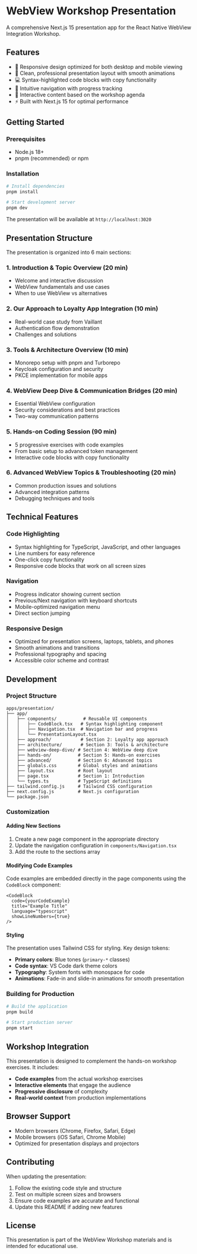 # WebView Workshop Presentation

A comprehensive Next.js 15 presentation app for the React Native WebView Integration Workshop.

## Features

- 📱 Responsive design optimized for both desktop and mobile viewing
- 🎨 Clean, professional presentation layout with smooth animations
- 💻 Syntax-highlighted code blocks with copy functionality
- 🧭 Intuitive navigation with progress tracking
- 📝 Interactive content based on the workshop agenda
- ⚡ Built with Next.js 15 for optimal performance

## Getting Started

### Prerequisites

- Node.js 18+
- pnpm (recommended) or npm

### Installation

```bash
# Install dependencies
pnpm install

# Start development server
pnpm dev
```

The presentation will be available at `http://localhost:3020`

## Presentation Structure

The presentation is organized into 6 main sections:

### 1. Introduction & Topic Overview (20 min)
- Welcome and interactive discussion
- WebView fundamentals and use cases
- When to use WebView vs alternatives

### 2. Our Approach to Loyalty App Integration (10 min)
- Real-world case study from Vaillant
- Authentication flow demonstration
- Challenges and solutions

### 3. Tools & Architecture Overview (10 min)
- Monorepo setup with pnpm and Turborepo
- Keycloak configuration and security
- PKCE implementation for mobile apps

### 4. WebView Deep Dive & Communication Bridges (20 min)
- Essential WebView configuration
- Security considerations and best practices
- Two-way communication patterns

### 5. Hands-on Coding Session (90 min)
- 5 progressive exercises with code examples
- From basic setup to advanced token management
- Interactive code blocks with copy functionality

### 6. Advanced WebView Topics & Troubleshooting (20 min)
- Common production issues and solutions
- Advanced integration patterns
- Debugging techniques and tools

## Technical Features

### Code Highlighting
- Syntax highlighting for TypeScript, JavaScript, and other languages
- Line numbers for easy reference
- One-click copy functionality
- Responsive code blocks that work on all screen sizes

### Navigation
- Progress indicator showing current section
- Previous/Next navigation with keyboard shortcuts
- Mobile-optimized navigation menu
- Direct section jumping

### Responsive Design
- Optimized for presentation screens, laptops, tablets, and phones
- Smooth animations and transitions
- Professional typography and spacing
- Accessible color scheme and contrast

## Development

### Project Structure

```
apps/presentation/
├── app/
│   ├── components/          # Reusable UI components
│   │   ├── CodeBlock.tsx   # Syntax highlighting component
│   │   ├── Navigation.tsx  # Navigation bar and progress
│   │   └── PresentationLayout.tsx
│   ├── approach/           # Section 2: Loyalty app approach
│   ├── architecture/       # Section 3: Tools & architecture
│   ├── webview-deep-dive/ # Section 4: WebView deep dive
│   ├── hands-on/          # Section 5: Hands-on exercises
│   ├── advanced/          # Section 6: Advanced topics
│   ├── globals.css        # Global styles and animations
│   ├── layout.tsx         # Root layout
│   ├── page.tsx           # Section 1: Introduction
│   └── types.ts           # TypeScript definitions
├── tailwind.config.js     # Tailwind CSS configuration
├── next.config.js         # Next.js configuration
└── package.json
```

### Customization

#### Adding New Sections
1. Create a new page component in the appropriate directory
2. Update the navigation configuration in `components/Navigation.tsx`
3. Add the route to the sections array

#### Modifying Code Examples
Code examples are embedded directly in the page components using the `CodeBlock` component:

```tsx
<CodeBlock
  code={yourCodeExample}
  title="Example Title"
  language="typescript"
  showLineNumbers={true}
/>
```

#### Styling
The presentation uses Tailwind CSS for styling. Key design tokens:

- **Primary colors**: Blue tones (`primary-*` classes)
- **Code syntax**: VS Code dark theme colors
- **Typography**: System fonts with monospace for code
- **Animations**: Fade-in and slide-in animations for smooth presentation

### Building for Production

```bash
# Build the application
pnpm build

# Start production server
pnpm start
```

## Workshop Integration

This presentation is designed to complement the hands-on workshop exercises. It includes:

- **Code examples** from the actual workshop exercises
- **Interactive elements** that engage the audience
- **Progressive disclosure** of complexity
- **Real-world context** from production implementations

## Browser Support

- Modern browsers (Chrome, Firefox, Safari, Edge)
- Mobile browsers (iOS Safari, Chrome Mobile)
- Optimized for presentation displays and projectors

## Contributing

When updating the presentation:

1. Follow the existing code style and structure
2. Test on multiple screen sizes and browsers
3. Ensure code examples are accurate and functional
4. Update this README if adding new features

## License

This presentation is part of the WebView Workshop materials and is intended for educational use.
